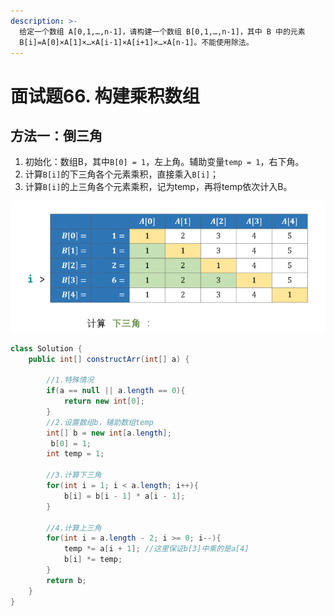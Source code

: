```yaml
---
description: >-
  给定一个数组 A[0,1,…,n-1]，请构建一个数组 B[0,1,…,n-1]，其中 B 中的元素
  B[i]=A[0]×A[1]×…×A[i-1]×A[i+1]×…×A[n-1]。不能使用除法。
---
```


# 面试题66. 构建乘积数组

## 方法一：倒三角

1. 初始化：数组B，其中`B[0] = 1`，左上角。辅助变量`temp = 1`，右下角。
2. 计算`B[i]`的下三角各个元素乘积，直接乘入`B[i]`；
3. 计算`B[i]`的上三角各个元素乘积，记为temp，再将temp依次计入B。

![](.gitbook/assets/image%20%2824%29.png)

```java
class Solution {
    public int[] constructArr(int[] a) {
       
        //1.特殊情况
        if(a == null || a.length == 0){
            return new int[0];
        }
        //2.设置数组b，辅助数组temp 
        int[] b = new int[a.length];
         b[0] = 1;
        int temp = 1;

        //3.计算下三角
        for(int i = 1; i < a.length; i++){
            b[i] = b[i - 1] * a[i - 1];
        }

        //4.计算上三角
        for(int i = a.length - 2; i >= 0; i--){
            temp *= a[i + 1]; //这里保证b[3]中乘的是a[4]
            b[i] *= temp; 
        }
        return b;
    }
}
```


